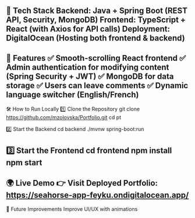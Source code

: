 🚀 Tech Stack
Backend:
Java + Spring Boot (REST API, Security, MongoDB)
Frontend:
TypeScript + React (with Axios for API calls)
Deployment:
DigitalOcean (Hosting both frontend & backend)
---
📂 Features
✅ Smooth-scrolling React frontend
✅ Admin authentication for modifying content (Spring Security + JWT)
✅ MongoDB for data storage
✅ Users can leave comments
✅ Dynamic language switcher (English/French)
---
🛠️ How to Run Locally
1️⃣ Clone the Repository
git clone https://github.com/mzolovska/Portfolio.git
cd pt

2️⃣ Start the Backend
cd backend
./mvnw spring-boot:run

3️⃣ Start the Frontend
cd frontend
npm install
npm start
---
🌍 Live Demo
👉 Visit Deployed Portfolio: https://seahorse-app-feyku.ondigitalocean.app/
---
🔧 Future Improvements
Improve UI/UX with animations
